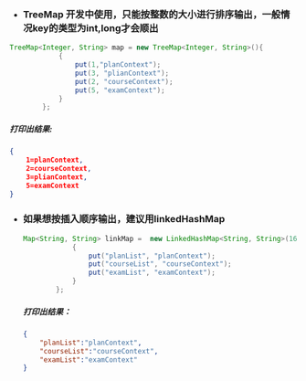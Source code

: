 * ### TreeMap 开发中使用，只能按整数的大小进行排序输出，一般情况key的类型为int,long才会顺出

~~~java
TreeMap<Integer, String> map = new TreeMap<Integer, String>(){
            {
                put(1,"planContext");
                put(3, "plianContext");
                put(2, "courseContext");
                put(5, "examContext");
            }
        };
~~~

##### 打印出结果:

~~~json
{
    1=planContext, 
    2=courseContext, 
    3=plianContext, 
    5=examContext
}

~~~



* ### 如果想按插入顺序输出，建议用linkedHashMap

  ~~~java
  Map<String, String> linkMap =  new LinkedHashMap<String, String>(16){
              {
                  put("planList", "planContext");
                  put("courseList", "courseContext");
                  put("examList", "examContext");
              }
          };
  ~~~

  ##### 打印出结果：

  ~~~json
  {
      "planList":"planContext",
      "courseList":"courseContext",
      "examList":"examContext"
  }
  ~~~


